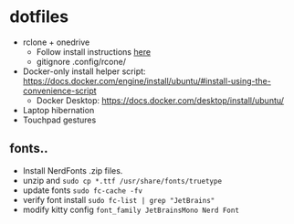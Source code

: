 # dotfiles

- rclone + onedrive
  - Follow install instructions [here](https://www.sussex.ac.uk/its/help/guide.php?id=246)
  - gitignore .config/rcone/
- Docker-only install helper script: https://docs.docker.com/engine/install/ubuntu/#install-using-the-convenience-script
  - Docker Desktop: https://docs.docker.com/desktop/install/ubuntu/
- Laptop hibernation
- Touchpad gestures


## fonts..
- Install NerdFonts .zip files.
- unzip and `sudo cp *.ttf /usr/share/fonts/truetype`
- update fonts `sudo fc-cache -fv`
- verify font install `sudo fc-list | grep "JetBrains"`
- modify kitty config `font_family JetBrainsMono Nerd Font`
